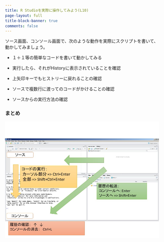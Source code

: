 ```yaml
---
title: R Studioを実際に操作してみよう(L10)
page-layout: full
title-block-banner: true
comments: false
---
```


ソース画面、コンソール画面で、次のような動作を実際にスクリプトを書いて、動かしてみましょう。

* １＋１等の簡単なコードを書いて動かしてみる

* 実行したら、それがHistoryに表示されていることを確認

* 上矢印キーでもヒストリーに戻れることの確認

* ソースで複数行に渡ってのコードがかけることの確認

* ソースからの実行方法の確認

### まとめ

![](slides/slides015.jpg)

